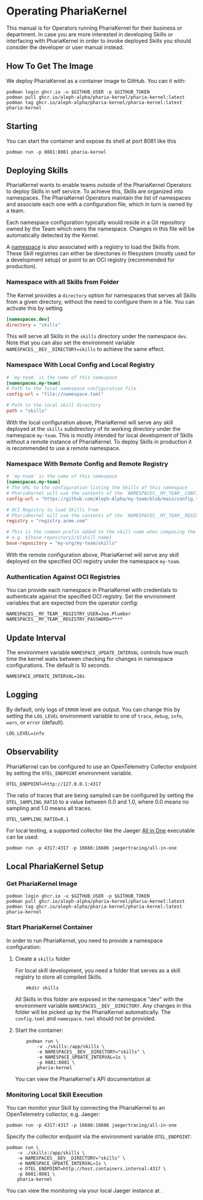 # Operating PhariaKernel

This manual is for Operators running PhariaKernel for their business or department. In case you are more interested in developing Skills or interfacing with PhariaKernel in order to invoke deployed Skills you should consider the developer or user manual instead.

## How To Get The Image

We deploy PhariaKernel as a container image to GitHub. You can it with:

```shell
podman login ghcr.io -u $GITHUB_USER -p $GITHUB_TOKEN
podman pull ghcr.io/aleph-alpha/pharia-kernel/pharia-kernel:latest
podman tag ghcr.io/aleph-alpha/pharia-kernel/pharia-kernel:latest pharia-kernel
```

## Starting

You can start the container and expose its shell at port 8081 like this

```shell
podman run -p 8081:8081 pharia-kernel
```

## Deploying Skills

PhariaKernel wants to enable teams outside of the PhariaKernel Operators to deploy Skills in self service. To achieve this, Skills are organized into namespaces. The PhariaKernel Operators maintain the list of namespaces and associate each one with a configuration file, which in turn is owned by a team.

Each namespace configuration typically would reside in a Git repository owned by the Team which owns the namespace. Changes in this file will be automatically detected by the Kernel.

A [namespace](skill-deployment.md#configuring-namespace) is also associated with a registry to load the Skills from. These Skill registries can either be directories in filesystem (mostly used for a development setup) or point to an OCI registry (recommended for production).

### Namespace with all Skills from Folder

The Kernel provides a `directory` option for namespaces that serves all Skills from a given directory, without the need to configure them in a file.
You can activate this by setting

```toml
[namespaces.dev]
directory = "skills"
```

This will serve all Skills in the `skills` directory under the namespace `dev`.
Note that you can also set the environment variable `NAMESPACES__DEV__DIRECTORY=skills` to achieve the same effect.

### Namespace With Local Config and Local Registry

```toml
# `my-team` is the name of this namespace
[namespaces.my-team]
# Path to the local namespace configuration file
config-url = "file://namespace.toml"

# Path to the local skill directory
path = "skills"
```

With the local configuration above, PhariaKernel will serve any skill deployed at the `skills` subdirectory of its working directory under the namespace `my-team`. This is mostly intended for local development of Skills without a remote instance of PhariaKernel. To deploy Skills in production it is recommended to use a remote namespace.

### Namespace With Remote Config and Remote Registry

```toml
# `my-team` is the name of this namespace
[namespaces.my-team]
# The URL to the configuration listing the Skills of this namespace
# PhariaKernel will use the contents of the `NAMESPACES__MY_TEAM__CONFIG_ACCESS_TOKEN` environment variable to access (authorize) the config
config-url = "https://github.com/Aleph-Alpha/my-team/blob/main/config.toml"

# OCI Registry to load Skills from
# PhariaKernel will use the contents of the `NAMESPACES__MY_TEAM__REGISTRY_USER` and `NAMESPACES__MY_TEAM__REGISTRY_PASSWORD` environment variables to access (authorize) the registry
registry = "registry.acme.com"

# This is the common prefix added to the skill name when composing the OCI repository.
# e.g. ${base-repository}/${skill_name}
base-repository = "my-org/my-team/skills"
```

With the remote configuration above, PhariaKernel will serve any skill deployed on the specified OCI registry under the namespace `my-team`.

### Authentication Against OCI Registries

You can provide each namespace in PhariaKernel with credentials to authenticate against the specified OCI registry. Set the environment variables that are expected from the operator config:

```shell
NAMESPACES__MY_TEAM__REGISTRY_USER=Joe.Plumber
NAMESPACES__MY_TEAM__REGISTRY_PASSWORD=****
```

## Update Interval

The environment variable `NAMESPACE_UPDATE_INTERVAL` controls how much time the kernel waits between checking for changes in namespace configurations. The default is 10 seconds.

```shell
NAMESPACE_UPDATE_INTERVAL=10s
```

## Logging

By default, only logs of `ERROR` level are output. You can change this by setting the `LOG_LEVEL` environment variable to one of `trace`, `debug`, `info`, `warn`, or `error` (default).

```shell
LOG_LEVEL=info
```

## Observability

PhariaKernel can be configured to use an OpenTelemetry Collector endpoint by setting the `OTEL_ENDPOINT` environment variable.

```shell
OTEL_ENDPOINT=http://127.0.0.1:4317
```

The ratio of traces that are being sampled can be configured by setting the `OTEL_SAMPLING_RATIO` to a value between 0.0 and 1.0, where 0.0 means no sampling and 1.0 means all traces.

```shell
OTEL_SAMPLING_RATIO=0.1
```

For local testing, a supported collector like the Jaeger [All in One](https://www.jaegertracing.io/docs/1.60/getting-started/#all-in-one) executable can be used:

```shell
podman run -p 4317:4317 -p 16686:16686 jaegertracing/all-in-one
```

## Local PhariaKernel Setup

### Get PhariaKernel Image

```shell
podman login ghcr.io -u $GITHUB_USER -p $GITHUB_TOKEN
podman pull ghcr.io/aleph-alpha/pharia-kernel/pharia-kernel:latest
podman tag ghcr.io/aleph-alpha/pharia-kernel/pharia-kernel:latest pharia-kernel
```

### Start PhariaKernel Container

In order to run PhariaKernel, you need to provide a namespace configuration:

1. Create a `skills` folder

   For local skill development, you need a folder that serves as a skill registry to store all compiled Skills.

   ```shell
       mkdir skills
   ```

   All Skills in this folder are exposed in the namespace "dev" with the environment variable `NAMESPACES__DEV__DIRECTORY`.
   Any changes in this folder will be picked up by the PhariaKernel automatically. The `config.toml` and `namespace.toml` should not be provided.

2. Start the container:

   ```shell
       podman run \
           -v ./skills:/app/skills \
           -e NAMESPACES__DEV__DIRECTORY="skills" \
           -e NAMESPACE_UPDATE_INTERVAL=1s \
           -p 8081:8081 \
           pharia-kernel
   ```

   You can view the PhariaKernel's API documentation at [](http://127.0.0.1:8081/api-docs)

### Monitoring Local Skill Execution

You can monitor your Skill by connecting the PhariaKernel to an OpenTelemetry collector, e.g. Jaeger:

```shell
podman run -p 4317:4317 -p 16686:16686 jaegertracing/all-in-one
```

Specify the collector endpoint via the environment variable `OTEL_ENDPOINT`:

```shell
podman run \
    -v ./skills:/app/skills \
    -e NAMESPACES__DEV__DIRECTORY="skills" \
    -e NAMESPACE_UPDATE_INTERVAL=1s \
    -e OTEL_ENDPOINT=http://host.containers.internal:4317 \
    -p 8081:8081 \
    pharia-kernel
```

You can view the monitoring via your local Jaeger instance at [](http://localhost:16686).
